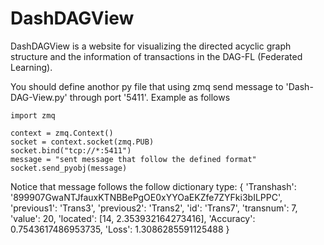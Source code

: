 # DashDAGView
DashDAGView is a website for visualizing the directed acyclic graph structure and the information of transactions in the DAG-FL (Federated Learning).

You should define anothor py file that using zmq send message to 'Dash-DAG-View.py' through port '5411'. Example as follows

```
import zmq

context = zmq.Context()
socket = context.socket(zmq.PUB)
socket.bind("tcp://*:5411")
message = "sent message that follow the defined format"
socket.send_pyobj(message)
```

Notice that message follows the follow dictionary type:
{
  'Transhash': '899907GwaNTJfauxKTNBBePgOE0xYYOaEKZfe7ZYFki3bILPPC', 
  'previous1': 'Trans3', 
  'previous2': 'Trans2', 
  'id': 'Trans7', 
  'transnum': 7, 
  'value': 20, 
  'located': [14, 2.353932164273416], 
  'Accuracy': 0.7543617486953735, 
  'Loss': 1.3086285591125488
}
